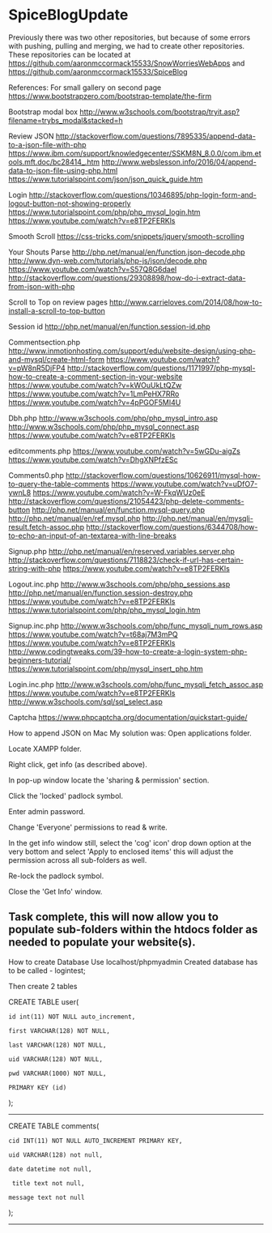 # SpiceBlogUpdate

Previously there was two other repositories, but because of some errors with pushing, pulling and merging, we had to create other repositories. These repositories can be located at https://github.com/aaronmccormack15533/SnowWorriesWebApps and https://github.com/aaronmccormack15533/SpiceBlog

References:
For small gallery on second page
https://www.bootstrapzero.com/bootstrap-template/the-firm

Bootstrap modal box
http://www.w3schools.com/bootstrap/tryit.asp?filename=trybs_modal&stacked=h

Review JSON
http://stackoverflow.com/questions/7895335/append-data-to-a-json-file-with-php
https://www.ibm.com/support/knowledgecenter/SSKM8N_8.0.0/com.ibm.etools.mft.doc/bc28414_.htm
http://www.webslesson.info/2016/04/append-data-to-json-file-using-php.html
https://www.tutorialspoint.com/json/json_quick_guide.htm

Login 
http://stackoverflow.com/questions/10346895/php-login-form-and-logout-button-not-showing-properly
https://www.tutorialspoint.com/php/php_mysql_login.htm
https://www.youtube.com/watch?v=e8TP2FERKls

Smooth Scroll
https://css-tricks.com/snippets/jquery/smooth-scrolling

Your Shouts Parse
http://php.net/manual/en/function.json-decode.php
http://www.dyn-web.com/tutorials/php-js/json/decode.php
https://www.youtube.com/watch?v=S57Q8G6daeI
http://stackoverflow.com/questions/29308898/how-do-i-extract-data-from-json-with-php

Scroll to Top on review pages
http://www.carrieloves.com/2014/08/how-to-install-a-scroll-to-top-button

Session id
http://php.net/manual/en/function.session-id.php

Commentsection.php
http://www.inmotionhosting.com/support/edu/website-design/using-php-and-mysql/create-html-form
https://www.youtube.com/watch?v=pW8nR5DjFP4
http://stackoverflow.com/questions/1171997/php-mysql-how-to-create-a-comment-section-in-your-website
https://www.youtube.com/watch?v=kWOuUkLtQZw
https://www.youtube.com/watch?v=1LmPeHX7RRo
https://www.youtube.com/watch?v=4pPGOF5MI4U

Dbh.php
http://www.w3schools.com/php/php_mysql_intro.asp
http://www.w3schools.com/php/php_mysql_connect.asp
https://www.youtube.com/watch?v=e8TP2FERKls

editcomments.php
https://www.youtube.com/watch?v=5wGDu-aigZs
https://www.youtube.com/watch?v=DhgXNPfzESc

Comments0.php
http://stackoverflow.com/questions/10626911/mysql-how-to-query-the-table-comments
https://www.youtube.com/watch?v=uDfO7-ywnL8
https://www.youtube.com/watch?v=W-FkqWUz0eE
http://stackoverflow.com/questions/21054423/php-delete-comments-button
http://php.net/manual/en/function.mysql-query.php
http://php.net/manual/en/ref.mysql.php
http://php.net/manual/en/mysqli-result.fetch-assoc.php
http://stackoverflow.com/questions/6344708/how-to-echo-an-input-of-an-textarea-with-line-breaks

Signup.php
http://php.net/manual/en/reserved.variables.server.php
http://stackoverflow.com/questions/7118823/check-if-url-has-certain-string-with-php
https://www.youtube.com/watch?v=e8TP2FERKls

Logout.inc.php
http://www.w3schools.com/php/php_sessions.asp
http://php.net/manual/en/function.session-destroy.php
https://www.youtube.com/watch?v=e8TP2FERKls
https://www.tutorialspoint.com/php/php_mysql_login.htm

Signup.inc.php
http://www.w3schools.com/php/func_mysqli_num_rows.asp
https://www.youtube.com/watch?v=t68aj7M3mPQ
https://www.youtube.com/watch?v=e8TP2FERKls
http://www.codingtweaks.com/39-how-to-create-a-login-system-php-beginners-tutorial/
https://www.tutorialspoint.com/php/mysql_insert_php.htm

Login.inc.php
http://www.w3schools.com/php/func_mysqli_fetch_assoc.asp
https://www.youtube.com/watch?v=e8TP2FERKls
http://www.w3schools.com/sql/sql_select.asp

Captcha
https://www.phpcaptcha.org/documentation/quickstart-guide/



How to append JSON on Mac
My solution was:
Open applications folder.

Locate XAMPP folder.

Right click, get info (as described above).

In pop-up window locate the 'sharing & permission' section.

Click the 'locked' padlock symbol.

Enter admin password.

Change 'Everyone' permissions to read & write.

In the get info window still, select the 'cog' icon' drop down option at the very bottom and select 'Apply to enclosed items' this will adjust the permission across all sub-folders as well.

Re-lock the padlock symbol.

Close the 'Get Info' window.

Task complete, this will now allow you to populate sub-folders within the htdocs folder as needed to populate your website(s).
------------------------------------------------------------------------------------------------------------------------
How to create Database
Use localhost/phpmyadmin
Created database has to be called - logintest;


Then create 2 tables


CREATE TABLE user(

	id int(11) NOT NULL auto_increment, 
	
	first VARCHAR(128) NOT NULL,
	
	last VARCHAR(128) NOT NULL,
	
	uid VARCHAR(128) NOT NULL,
	
	pwd VARCHAR(1000) NOT NULL,
	
	PRIMARY KEY (id)
	
);


--------------------------------------------------------------------------------------


CREATE TABLE comments(

    cid INT(11) NOT NULL AUTO_INCREMENT PRIMARY KEY,
    
    uid VARCHAR(128) not null,
    
    date datetime not null,
    
     title text not null,
     
    message text not null
    
);

------------------------------------------------------------------------------------------------------------------------


